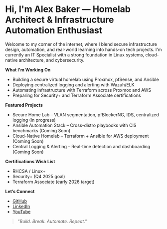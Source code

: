 # Hi, I'm Alex Baker — Homelab Architect & Infrastructure Automation Enthusiast

Welcome to my corner of the internet, where I blend secure infrastructure design, automation, and real-world learning into hands-on tech projects. I'm currently an IT Specialist with a strong foundation in Linux systems, cloud-native architecture, and cybersecurity.

**What I'm Working On**
- Building a secure virtual homelab using Proxmox, pfSense, and Ansible
- Deploying centralized logging and alerting with Wazuh/ELK
- Automating infrastructure with Terraform across Proxmox and AWS
- Preparing for Security+ and Terraform Associate certifications

**Featured Projects**
- Secure Home Lab – VLAN segmentation, pfBlockerNG, IDS, centralized logging (In progress)
- Ansible Automation Stack – Cross-distro playbooks with CIS benchmarks (Coming Soon)
- Cloud-Native Homelab – Terraform + Ansible for AWS deployment (Coming Soon)
- Central Logging & Alerting – Real-time detection and dashboarding (Coming Soon)

**Certifications Wish List**
- RHCSA / Linux+
- Security+ (Q4 2025 goal)
- Terraform Associate (early 2026 target)

**Let’s Connect**
- [GitHub](https://github.com/alexbakertech)
- [LinkedIn](https://linkedin.com/in/alexander-james-baker)
- [YouTube](https://youtube.com/@alexbakertech)

> _"Build. Break. Automate. Repeat."_

